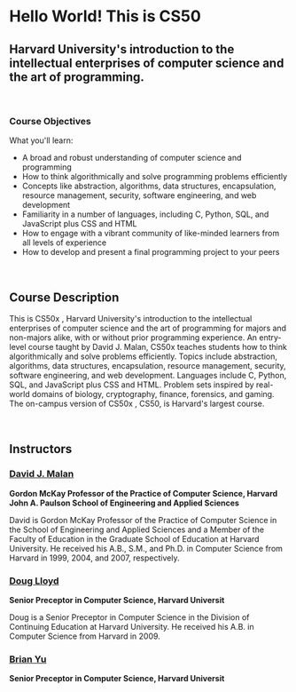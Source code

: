 # Hello World! This is CS50

## Harvard University's introduction to the intellectual enterprises of computer science and the art of programming.

<br>

### Course Objectives

What you'll learn:

-   A broad and robust understanding of computer science and programming
-   How to think algorithmically and solve programming problems efficiently
-   Concepts like abstraction, algorithms, data structures, encapsulation, resource management, security, software engineering, and web development
-   Familiarity in a number of languages, including C, Python, SQL, and JavaScript plus CSS and HTML
-   How to engage with a vibrant community of like-minded learners from all levels of experience
-   How to develop and present a final programming project to your peers

<br>

## Course Description

This is CS50x , Harvard University's introduction to the intellectual enterprises of computer science and the art of programming for majors and non-majors alike, with or without prior programming experience. An entry-level course taught by David J. Malan, CS50x teaches students how to think algorithmically and solve problems efficiently. Topics include abstraction, algorithms, data structures, encapsulation, resource management, security, software engineering, and web development. Languages include C, Python, SQL, and JavaScript plus CSS and HTML. Problem sets inspired by real-world domains of biology, cryptography, finance, forensics, and gaming. The on-campus version of CS50x , CS50, is Harvard's largest course.

<br>

## Instructors

### [David J. Malan](https://pll.harvard.edu/instructor/david-j-malan)

**Gordon McKay Professor of the Practice of Computer Science, Harvard John A. Paulson School of Engineering and Applied Sciences**

David is Gordon McKay Professor of the Practice of Computer Science in the School of Engineering and Applied Sciences and a Member of the Faculty of Education in the Graduate School of Education at Harvard University. He received his A.B., S.M., and Ph.D. in Computer Science from Harvard in 1999, 2004, and 2007, respectively.

### [Doug Lloyd](https://pll.harvard.edu/instructor/doug-lloyd)

**Senior Preceptor in Computer Science, Harvard Universit**

Doug is a Senior Preceptor in Computer Science in the Division of Continuing Education at Harvard University. He received his A.B. in Computer Science from Harvard in 2009.

### [Brian Yu](https://pll.harvard.edu/instructor/brian-yu)

**Senior Preceptor in Computer Science, Harvard Universit**

